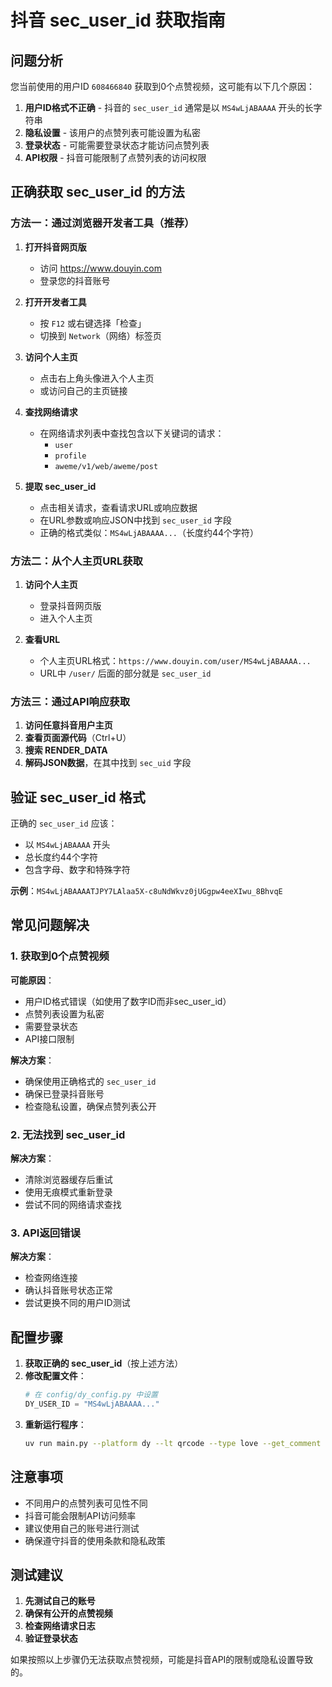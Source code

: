 # 抖音 sec_user_id 获取指南

## 问题分析

您当前使用的用户ID `608466840` 获取到0个点赞视频，这可能有以下几个原因：

1. **用户ID格式不正确** - 抖音的 `sec_user_id` 通常是以 `MS4wLjABAAAA` 开头的长字符串
2. **隐私设置** - 该用户的点赞列表可能设置为私密
3. **登录状态** - 可能需要登录状态才能访问点赞列表
4. **API权限** - 抖音可能限制了点赞列表的访问权限

## 正确获取 sec_user_id 的方法

### 方法一：通过浏览器开发者工具（推荐）

1. **打开抖音网页版**
   - 访问 https://www.douyin.com
   - 登录您的抖音账号

2. **打开开发者工具**
   - 按 `F12` 或右键选择「检查」
   - 切换到 `Network`（网络）标签页

3. **访问个人主页**
   - 点击右上角头像进入个人主页
   - 或访问自己的主页链接

4. **查找网络请求**
   - 在网络请求列表中查找包含以下关键词的请求：
     - `user`
     - `profile` 
     - `aweme/v1/web/aweme/post`
   
5. **提取 sec_user_id**
   - 点击相关请求，查看请求URL或响应数据
   - 在URL参数或响应JSON中找到 `sec_user_id` 字段
   - 正确的格式类似：`MS4wLjABAAAA...`（长度约44个字符）

### 方法二：从个人主页URL获取

1. **访问个人主页**
   - 登录抖音网页版
   - 进入个人主页

2. **查看URL**
   - 个人主页URL格式：`https://www.douyin.com/user/MS4wLjABAAAA...`
   - URL中 `/user/` 后面的部分就是 `sec_user_id`

### 方法三：通过API响应获取

1. **访问任意抖音用户主页**
2. **查看页面源代码**（Ctrl+U）
3. **搜索 RENDER_DATA**
4. **解码JSON数据**，在其中找到 `sec_uid` 字段

## 验证 sec_user_id 格式

正确的 `sec_user_id` 应该：
- 以 `MS4wLjABAAAA` 开头
- 总长度约44个字符
- 包含字母、数字和特殊字符

**示例**：`MS4wLjABAAAATJPY7LAlaa5X-c8uNdWkvz0jUGgpw4eeXIwu_8BhvqE`

## 常见问题解决

### 1. 获取到0个点赞视频

**可能原因**：
- 用户ID格式错误（如使用了数字ID而非sec_user_id）
- 点赞列表设置为私密
- 需要登录状态
- API接口限制

**解决方案**：
- 确保使用正确格式的 `sec_user_id`
- 确保已登录抖音账号
- 检查隐私设置，确保点赞列表公开

### 2. 无法找到 sec_user_id

**解决方案**：
- 清除浏览器缓存后重试
- 使用无痕模式重新登录
- 尝试不同的网络请求查找

### 3. API返回错误

**解决方案**：
- 检查网络连接
- 确认抖音账号状态正常
- 尝试更换不同的用户ID测试

## 配置步骤

1. **获取正确的 sec_user_id**（按上述方法）
2. **修改配置文件**：
   ```python
   # 在 config/dy_config.py 中设置
   DY_USER_ID = "MS4wLjABAAAA..."
   ```
3. **重新运行程序**：
   ```bash
   uv run main.py --platform dy --lt qrcode --type love --get_comment false
   ```

## 注意事项

- 不同用户的点赞列表可见性不同
- 抖音可能会限制API访问频率
- 建议使用自己的账号进行测试
- 确保遵守抖音的使用条款和隐私政策

## 测试建议

1. **先测试自己的账号**
2. **确保有公开的点赞视频**
3. **检查网络请求日志**
4. **验证登录状态**

如果按照以上步骤仍无法获取点赞视频，可能是抖音API的限制或隐私设置导致的。